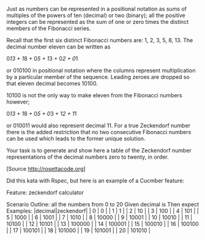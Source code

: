 Just as numbers can be represented in a positional notation as sums of multiples of the powers of ten (decimal) or two (binary); all the positive integers can be represented as the sum of one or zero times the distinct members of the Fibonacci series.

Recall that the first six distinct Fibonacci numbers are: 1, 2, 3, 5, 8, 13.
The decimal number eleven can be written as

  0*13 + 1*8 + 0*5 + 1*3 + 0*2 + 0*1

or 010100 in positional notation where the columns represent multiplication by a particular member of the sequence. Leading zeroes are dropped so that eleven decimal becomes 10100.

10100 is not the only way to make eleven from the Fibonacci numbers however;

  0*13 + 1*8 + 0*5 + 0*3 + 1*2 + 1*1

or 010011 would also represent decimal 11. For a true Zeckendorf number there is the added restriction that no two consecutive Fibonacci numbers can be used which leads to the former unique solution.

Your task is to generate and show here a table of the Zeckendorf number representations of the decimal numbers zero to twenty, in order.

[Source http://rosettacode.org]

Did this kata with Rspec, but here is an example of a Cucmber feature:

Feature: zeckendorf calculator

Scenario Outline: all the numbers from 0 to 20
  Given decimal is <decimal>
  Then expect <zeckendorf>
  Examples:
  |decimal|zeckendorf|
  | 0     | 0        |
  | 1     | 1        |
  | 2     | 10       |
  | 3     | 100      |
  | 4     | 101      |
  | 5     | 1000     |
  | 6     | 1001     |
  | 7     | 1010     |
  | 8     | 10000    |
  | 9     | 10001    |
  | 10    | 10010    |
  | 11    | 10100    |
  | 12    | 10101    |
  | 13    | 100000   |
  | 14    | 100001   |
  | 15    | 100010   |
  | 16    | 100100   |
  | 17    | 100101   |
  | 18    | 101000   |
  | 19    | 101001   |
  | 20    | 101010   |
